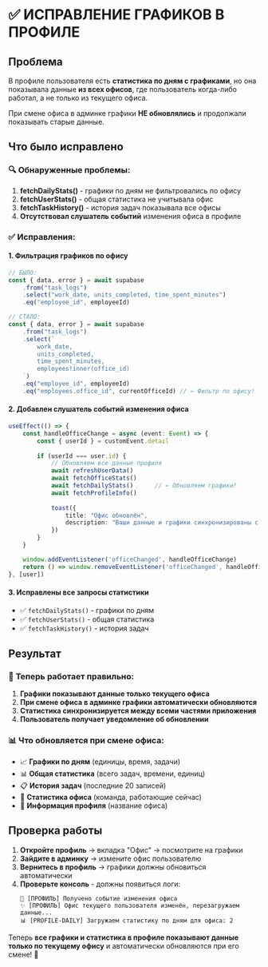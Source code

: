 # ✅ ИСПРАВЛЕНИЕ ГРАФИКОВ В ПРОФИЛЕ

## Проблема
В профиле пользователя есть **статистика по дням с графиками**, но она показывала данные **из всех офисов**, где пользователь когда-либо работал, а не только из текущего офиса.

При смене офиса в админке графики **НЕ обновлялись** и продолжали показывать старые данные.

## Что было исправлено

### 🔍 **Обнаруженные проблемы:**
1. **fetchDailyStats()** - графики по дням не фильтровались по офису
2. **fetchUserStats()** - общая статистика не учитывала офис  
3. **fetchTaskHistory()** - история задач показывала все офисы
4. **Отсутствовал слушатель событий** изменения офиса в профиле

### ✅ **Исправления:**

#### 1. **Фильтрация графиков по офису**
```typescript
// БЫЛО:
const { data, error } = await supabase
    .from("task_logs")
    .select("work_date, units_completed, time_spent_minutes")
    .eq("employee_id", employeeId)

// СТАЛО:
const { data, error } = await supabase
    .from("task_logs")
    .select(`
        work_date, 
        units_completed, 
        time_spent_minutes,
        employees!inner(office_id)
    `)
    .eq("employee_id", employeeId)
    .eq("employees.office_id", currentOfficeId) // ← Фильтр по офису!
```

#### 2. **Добавлен слушатель событий изменения офиса**
```typescript
useEffect(() => {
    const handleOfficeChange = async (event: Event) => {
        const { userId } = customEvent.detail
        
        if (userId === user.id) {
            // Обновляем все данные профиля
            await refreshUserData()
            await fetchOfficeStats()
            await fetchDailyStats()      // ← Обновляем графики!
            await fetchProfileInfo()
            
            toast({
                title: "Офис обновлён",
                description: "Ваши данные и графики синхронизированы с новым офисом",
            })
        }
    }

    window.addEventListener('officeChanged', handleOfficeChange)
    return () => window.removeEventListener('officeChanged', handleOfficeChange)
}, [user])
```

#### 3. **Исправлены все запросы статистики**
- ✅ `fetchDailyStats()` - графики по дням
- ✅ `fetchUserStats()` - общая статистика  
- ✅ `fetchTaskHistory()` - история задач

## Результат

### 🎯 **Теперь работает правильно:**
1. **Графики показывают данные только текущего офиса**
2. **При смене офиса в админке графики автоматически обновляются**
3. **Статистика синхронизируется между всеми частями приложения**
4. **Пользователь получает уведомление об обновлении**

### 📊 **Что обновляется при смене офиса:**
- 📈 **Графики по дням** (единицы, время, задачи)
- 📊 **Общая статистика** (всего задач, времени, единиц)
- 📋 **История задач** (последние 20 записей)
- 🏢 **Статистика офиса** (команда, работающие сейчас)
- 👤 **Информация профиля** (название офиса)

## Проверка работы

1. **Откройте профиль** → вкладка "Офис" → посмотрите на графики
2. **Зайдите в админку** → измените офис пользователю
3. **Вернитесь в профиль** → графики должны обновиться автоматически
4. **Проверьте консоль** - должны появиться логи:
   ```
   🏢 [ПРОФИЛЬ] Получено событие изменения офиса
   ✨ [ПРОФИЛЬ] Офис текущего пользователя изменён, перезагружаем данные...
   📊 [PROFILE-DAILY] Загружаем статистику по дням для офиса: 2
   ```

Теперь **все графики и статистика в профиле показывают данные только по текущему офису** и автоматически обновляются при его смене! 🎉 